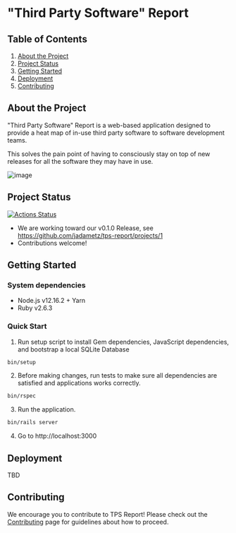 # "Third Party Software" Report

## Table of Contents
1. [About the Project](#about-the-project)
1. [Project Status](#project-status)
1. [Getting Started](#getting-started)
1. [Deployment](#deployment)
1. [Contributing](#contributing)

## About the Project

"Third Party Software" Report is a web-based application designed to provide a heat map of in-use third party software to software development teams.

This solves the pain point of having to consciously stay on top of new releases for all the software they may have in use.

![image](https://user-images.githubusercontent.com/9577818/90268263-5c776300-de1c-11ea-8d33-7c85f3fc0d09.png)

## Project Status

[![Actions Status](https://github.com/jadametz/tps-report/workflows/Ruby/badge.svg)](https://github.com/jadametz/tps-report/actions)

* We are working toward our v0.1.0 Release, see https://github.com/jadametz/tps-report/projects/1
* Contributions welcome!

## Getting Started

### System dependencies

* Node.js v12.16.2 + Yarn
* Ruby v2.6.3

### Quick Start

1. Run setup script to install Gem dependencies, JavaScript dependencies, and bootstrap a local SQLite Database

  ```bash
  bin/setup
  ```

2. Before making changes, run tests to make sure all dependencies are satisfied and applications works correctly.

  ```bash
  bin/rspec
  ```

3. Run the application.

  ```bash
  bin/rails server
  ```

4. Go to http://localhost:3000

## Deployment

TBD

## Contributing

We encourage you to contribute to TPS Report! Please check out the
[Contributing](CONTRIBUTING.md) page for guidelines about how to proceed.
